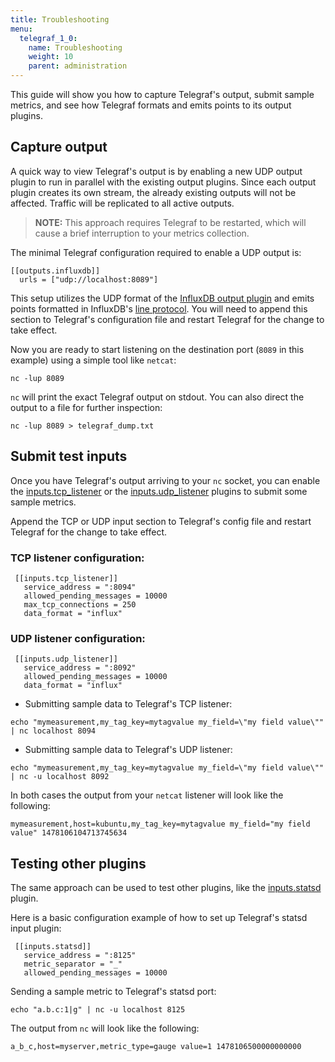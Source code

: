 ```yaml
---
title: Troubleshooting
menu:
  telegraf_1_0:
    name: Troubleshooting
    weight: 10
    parent: administration
---
```


This guide will show you how to capture Telegraf's output, submit sample metrics, and see how Telegraf formats and emits points to its output plugins.

## Capture output

A quick way to view Telegraf's output is by enabling a new UDP output plugin to run in parallel with the existing output plugins. Since each output plugin creates its own stream, the already existing outputs will not be affected. Traffic will be replicated to all active outputs.

> **NOTE:** This approach requires Telegraf to be restarted, which will cause a brief interruption to your metrics collection.

The minimal Telegraf configuration required to enable a UDP output is:

```
[[outputs.influxdb]]
  urls = ["udp://localhost:8089"]
```

This setup utilizes the UDP format of the [InfluxDB output plugin](https://github.com/influxdata/telegraf/tree/master/plugins/outputs/influxdb) and emits points formatted in InfluxDB's [line protocol](/influxdb/v1.0/concepts/glossary/#line-protocol).
You will need to append this section to Telegraf's configuration file and restart Telegraf for the change to take effect.

Now you are ready to start listening on the destination port (`8089` in this example) using a simple tool like `netcat`:

```
nc -lup 8089
```

`nc` will print the exact Telegraf output on stdout.
You can also direct the output to a file for further inspection:

```
nc -lup 8089 > telegraf_dump.txt
```

## Submit test inputs

Once you have Telegraf's output arriving to your `nc` socket, you can enable the [inputs.tcp_listener](https://github.com/influxdata/telegraf/tree/master/plugins/inputs/tcp_listener) or the [inputs.udp_listener](https://github.com/influxdata/telegraf/tree/master/plugins/inputs/udp_listener) plugins to submit some sample metrics.

Append the TCP or UDP input section to Telegraf's config file and restart Telegraf for the change to take effect.

### TCP listener configuration:

```
 [[inputs.tcp_listener]]
   service_address = ":8094"
   allowed_pending_messages = 10000
   max_tcp_connections = 250
   data_format = "influx"
```

### UDP listener configuration:

```
 [[inputs.udp_listener]]
   service_address = ":8092"
   allowed_pending_messages = 10000
   data_format = "influx"
```

* Submitting sample data to Telegraf's TCP listener:

```
echo "mymeasurement,my_tag_key=mytagvalue my_field=\"my field value\"" | nc localhost 8094
```

* Submitting sample data to Telegraf's UDP listener:

```
echo "mymeasurement,my_tag_key=mytagvalue my_field=\"my field value\"" | nc -u localhost 8092
```

In both cases the output from your `netcat` listener will look like the following:

```
mymeasurement,host=kubuntu,my_tag_key=mytagvalue my_field="my field value" 1478106104713745634
```

## Testing other plugins

The same approach can be used to test other plugins, like the [inputs.statsd](https://github.com/influxdata/telegraf/tree/master/plugins/inputs/statsd) plugin.

Here is a basic configuration example of how to set up Telegraf's statsd input plugin:

```
 [[inputs.statsd]]
   service_address = ":8125"
   metric_separator = "_"
   allowed_pending_messages = 10000
```

Sending a sample metric to Telegraf's statsd port:

```
echo "a.b.c:1|g" | nc -u localhost 8125
```

The output from `nc` will look like the following:

```
a_b_c,host=myserver,metric_type=gauge value=1 1478106500000000000
```
